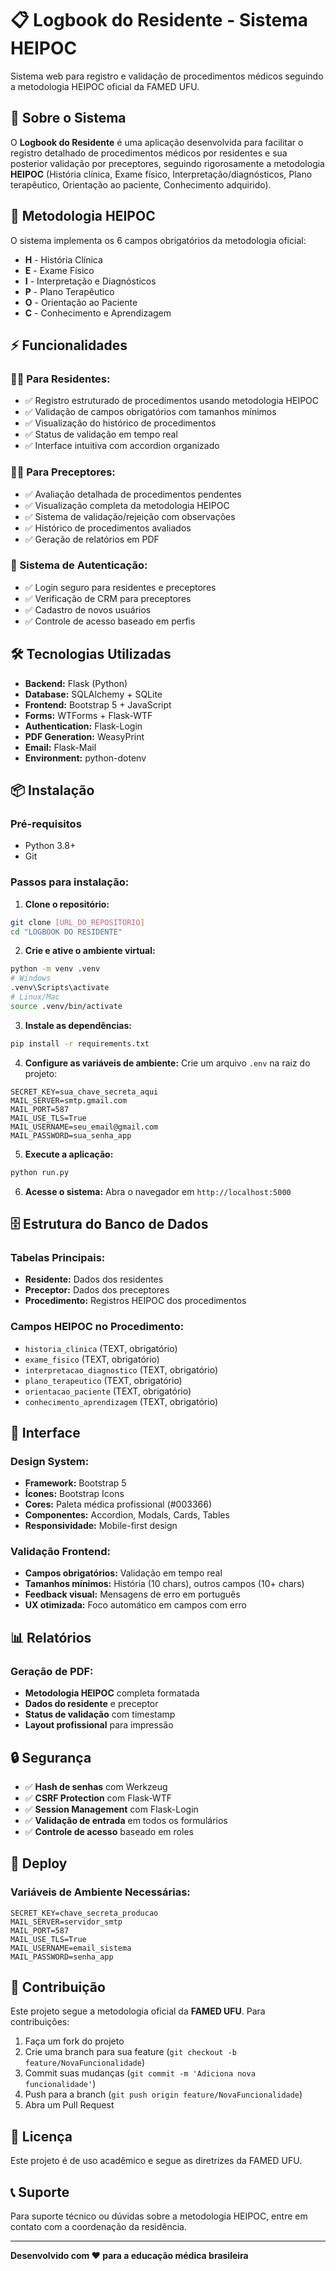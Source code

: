 # 📋 Logbook do Residente - Sistema HEIPOC

Sistema web para registro e validação de procedimentos médicos seguindo a metodologia HEIPOC oficial da FAMED UFU.

## 🏥 Sobre o Sistema

O **Logbook do Residente** é uma aplicação desenvolvida para facilitar o registro detalhado de procedimentos médicos por residentes e sua posterior validação por preceptores, seguindo rigorosamente a metodologia **HEIPOC** (História clínica, Exame físico, Interpretação/diagnósticos, Plano terapêutico, Orientação ao paciente, Conhecimento adquirido).

## 🎯 Metodologia HEIPOC

O sistema implementa os 6 campos obrigatórios da metodologia oficial:

- **H** - História Clínica
- **E** - Exame Físico
- **I** - Interpretação e Diagnósticos
- **P** - Plano Terapêutico
- **O** - Orientação ao Paciente
- **C** - Conhecimento e Aprendizagem

## ⚡ Funcionalidades

### 👨‍⚕️ Para Residentes:

- ✅ Registro estruturado de procedimentos usando metodologia HEIPOC
- ✅ Validação de campos obrigatórios com tamanhos mínimos
- ✅ Visualização do histórico de procedimentos
- ✅ Status de validação em tempo real
- ✅ Interface intuitiva com accordion organizado

### 👩‍⚕️ Para Preceptores:

- ✅ Avaliação detalhada de procedimentos pendentes
- ✅ Visualização completa da metodologia HEIPOC
- ✅ Sistema de validação/rejeição com observações
- ✅ Histórico de procedimentos avaliados
- ✅ Geração de relatórios em PDF

### 🔐 Sistema de Autenticação:

- ✅ Login seguro para residentes e preceptores
- ✅ Verificação de CRM para preceptores
- ✅ Cadastro de novos usuários
- ✅ Controle de acesso baseado em perfis

## 🛠️ Tecnologias Utilizadas

- **Backend:** Flask (Python)
- **Database:** SQLAlchemy + SQLite
- **Frontend:** Bootstrap 5 + JavaScript
- **Forms:** WTForms + Flask-WTF
- **Authentication:** Flask-Login
- **PDF Generation:** WeasyPrint
- **Email:** Flask-Mail
- **Environment:** python-dotenv

## 📦 Instalação

### Pré-requisitos

- Python 3.8+
- Git

### Passos para instalação:

1. **Clone o repositório:**

```bash
git clone [URL_DO_REPOSITORIO]
cd "LOGBOOK DO RESIDENTE"
```

2. **Crie e ative o ambiente virtual:**

```bash
python -m venv .venv
# Windows
.venv\Scripts\activate
# Linux/Mac
source .venv/bin/activate
```

3. **Instale as dependências:**

```bash
pip install -r requirements.txt
```

4. **Configure as variáveis de ambiente:**
   Crie um arquivo `.env` na raiz do projeto:

```env
SECRET_KEY=sua_chave_secreta_aqui
MAIL_SERVER=smtp.gmail.com
MAIL_PORT=587
MAIL_USE_TLS=True
MAIL_USERNAME=seu_email@gmail.com
MAIL_PASSWORD=sua_senha_app
```

5. **Execute a aplicação:**

```bash
python run.py
```

6. **Acesse o sistema:**
   Abra o navegador em `http://localhost:5000`

## 🗄️ Estrutura do Banco de Dados

### Tabelas Principais:

- **Residente:** Dados dos residentes
- **Preceptor:** Dados dos preceptores
- **Procedimento:** Registros HEIPOC dos procedimentos

### Campos HEIPOC no Procedimento:

- `historia_clinica` (TEXT, obrigatório)
- `exame_fisico` (TEXT, obrigatório)
- `interpretacao_diagnostico` (TEXT, obrigatório)
- `plano_terapeutico` (TEXT, obrigatório)
- `orientacao_paciente` (TEXT, obrigatório)
- `conhecimento_aprendizagem` (TEXT, obrigatório)

## 🎨 Interface

### Design System:

- **Framework:** Bootstrap 5
- **Ícones:** Bootstrap Icons
- **Cores:** Paleta médica profissional (#003366)
- **Componentes:** Accordion, Modals, Cards, Tables
- **Responsividade:** Mobile-first design

### Validação Frontend:

- **Campos obrigatórios:** Validação em tempo real
- **Tamanhos mínimos:** História (10 chars), outros campos (10+ chars)
- **Feedback visual:** Mensagens de erro em português
- **UX otimizada:** Foco automático em campos com erro

## 📊 Relatórios

### Geração de PDF:

- **Metodologia HEIPOC** completa formatada
- **Dados do residente** e preceptor
- **Status de validação** com timestamp
- **Layout profissional** para impressão

## 🔒 Segurança

- ✅ **Hash de senhas** com Werkzeug
- ✅ **CSRF Protection** com Flask-WTF
- ✅ **Session Management** com Flask-Login
- ✅ **Validação de entrada** em todos os formulários
- ✅ **Controle de acesso** baseado em roles

## 🚀 Deploy

### Variáveis de Ambiente Necessárias:

```env
SECRET_KEY=chave_secreta_producao
MAIL_SERVER=servidor_smtp
MAIL_PORT=587
MAIL_USE_TLS=True
MAIL_USERNAME=email_sistema
MAIL_PASSWORD=senha_app
```

## 🤝 Contribuição

Este projeto segue a metodologia oficial da **FAMED UFU**. Para contribuições:

1. Faça um fork do projeto
2. Crie uma branch para sua feature (`git checkout -b feature/NovaFuncionalidade`)
3. Commit suas mudanças (`git commit -m 'Adiciona nova funcionalidade'`)
4. Push para a branch (`git push origin feature/NovaFuncionalidade`)
5. Abra um Pull Request

## 📄 Licença

Este projeto é de uso acadêmico e segue as diretrizes da FAMED UFU.

## 📞 Suporte

Para suporte técnico ou dúvidas sobre a metodologia HEIPOC, entre em contato com a coordenação da residência.

---

**Desenvolvido com ❤️ para a educação médica brasileira**
